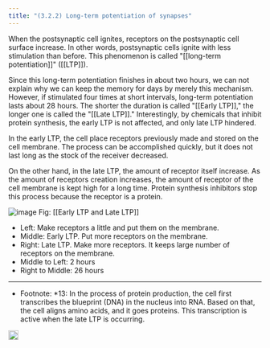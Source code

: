 ```yaml
---
title: "(3.2.2) Long-term potentiation of synapses"
---
```


When the postsynaptic cell ignites, receptors on the postsynaptic cell surface increase. In other words, postsynaptic cells ignite with less stimulation than before. This phenomenon is called "[[long-term potentiation]]" ([[LTP]]).

Since this long-term potentiation finishes in about two hours, we can not explain why we can keep the memory for days by merely this mechanism. However, if stimulated four times at short intervals, long-term potentiation lasts about 28 hours. The shorter the duration is called "[[Early LTP]]," the longer one is called the "[[Late LTP]]." Interestingly, by chemicals that inhibit protein synthesis, the early LTP is not affected, and only late LTP hindered.

In the early LTP, the cell place receptors previously made and stored on the cell membrane. The process can be accomplished quickly, but it does not last long as the stock of the receiver decreased.

On the other hand, in the late LTP, the amount of receptor itself increase. As the amount of receptors creation increases, the amount of receptor of the cell membrane is kept high for a long time. Protein synthesis inhibitors stop this process because the receptor is a protein.

![image](https://gyazo.com/2e42d16c1dbe2ee8ce70fe1a2c35dbf2/thumb/1000)
Fig: [[Early LTP and Late LTP]]

- Left: Make receptors a little and put them on the membrane.
- Middle: Early LTP. Put more receptors on the membrane.
- Right: Late LTP. Make more receptors. It keeps large number of receptors on the membrane.
- Middle to Left: 2 hours
- Right to Middle: 26 hours

---

- Footnote: *13: In the process of protein production, the cell first transcribes the blueprint (DNA) in the nucleus into RNA. Based on that, the cell aligns amino acids, and it goes proteins. This transcription is active when the late LTP is occurring.

<img src='https://scrapbox.io/api/pages/nishio/en/icon' alt='en.icon' height="19.5"/>
